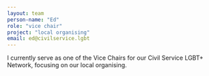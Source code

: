 ```yaml
---
layout: team
person-name: "Ed"
role: "vice chair"
project: "local organising"
email: ed@civilservice.lgbt
---
```


I currently serve as one of the Vice Chairs for our Civil Service LGBT+ Network, focusing on our local organising.